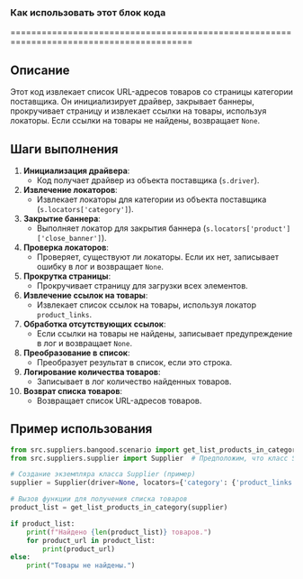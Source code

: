 ### Как использовать этот блок кода
=========================================================================================

Описание
-------------------------
Этот код извлекает список URL-адресов товаров со страницы категории поставщика. Он инициализирует драйвер, закрывает баннеры, прокручивает страницу и извлекает ссылки на товары, используя локаторы. Если ссылки на товары не найдены, возвращает `None`.

Шаги выполнения
-------------------------
1. **Инициализация драйвера**:
   - Код получает драйвер из объекта поставщика (`s.driver`).
2. **Извлечение локаторов**:
   - Извлекает локаторы для категории из объекта поставщика (`s.locators['category']`).
3. **Закрытие баннера**:
   - Выполняет локатор для закрытия баннера (`s.locators['product']['close_banner']`).
4. **Проверка локаторов**:
   - Проверяет, существуют ли локаторы. Если их нет, записывает ошибку в лог и возвращает `None`.
5. **Прокрутка страницы**:
   - Прокручивает страницу для загрузки всех элементов.
6. **Извлечение ссылок на товары**:
   - Извлекает список ссылок на товары, используя локатор `product_links`.
7. **Обработка отсутствующих ссылок**:
   - Если ссылки на товары не найдены, записывает предупреждение в лог и возвращает `None`.
8. **Преобразование в список**:
   - Преобразует результат в список, если это строка.
9. **Логирование количества товаров**:
   - Записывает в лог количество найденных товаров.
10. **Возврат списка товаров**:
    - Возвращает список URL-адресов товаров.

Пример использования
-------------------------

```python
from src.suppliers.bangood.scenario import get_list_products_in_category
from src.suppliers.supplier import Supplier  # Предположим, что класс Supplier существует

# Создание экземпляра класса Supplier (пример)
supplier = Supplier(driver=None, locators={'category': {'product_links': {'by': 'XPATH', 'selector': '//a[@class="product"]'}}, 'product': {'close_banner': {}}})

# Вызов функции для получения списка товаров
product_list = get_list_products_in_category(supplier)

if product_list:
    print(f"Найдено {len(product_list)} товаров.")
    for product_url in product_list:
        print(product_url)
else:
    print("Товары не найдены.")
